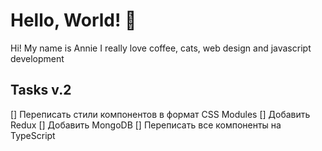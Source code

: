 # Hello, World! 👋
Hi! My name is Annie I really love coffee, cats, web design and javascript development

## Tasks v.2
[] Переписать стили компонентов в формат CSS Modules
[] Добавить Redux
[] Добавить MongoDB
[] Переписать все компоненты на TypeScript